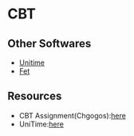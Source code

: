 # CBT

## Other Softwares
* [Unitime](https://www.unitime.org/)
* [Fet](https://lalescu.ro/liviu/fet/)

## Resources
* CBT Assignment(Chgogos):[here](help_assignment.pdf)
* UniTime:[here](https://www.youtube.com/watch?v=k3FAhKa3HOA)

